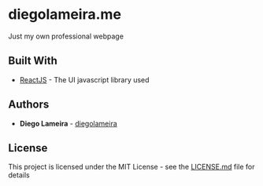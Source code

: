 # diegolameira.me

Just my own professional webpage

## Built With

- [ReactJS](https://reactjs.org/) - The UI javascript library used

## Authors

- **Diego Lameira** - [diegolameira](https://diegolameira.me)

## License

This project is licensed under the MIT License - see the [LICENSE.md](LICENSE.md) file for details
